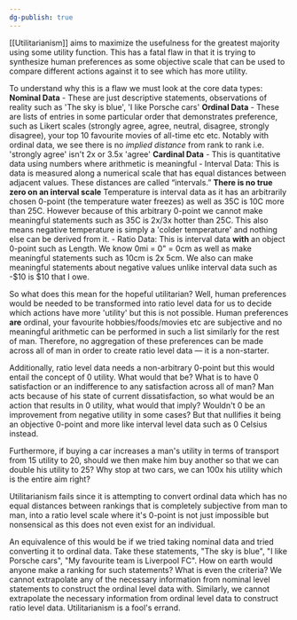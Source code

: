 ```yaml
---
dg-publish: true
---
```

[[Utilitarianism]] aims to maximize the usefulness for the greatest majority using some utility function. This has a fatal flaw in that it is trying to synthesize human preferences as some objective scale that can be used to compare different actions against it to see which has more utility.

To understand why this is a flaw we must look at the core data types:
**Nominal Data** - These are just descriptive statements, observations of reality such as 'The sky is blue', 'I like Porsche cars'
**Ordinal Data** - These are lists of entries in some particular order that demonstrates preference, such as Likert scales (strongly agree, agree, neutral, disagree, strongly disagree), your top 10 favourite movies of all-time etc etc. Notably with ordinal data, we see there is no _implied distance_ from rank to rank i.e. 'strongly agree' isn't 2x or 3.5x 'agree'
**Cardinal Data** - This is quantitative data using numbers where arithmetic is meaningful
	- Interval Data: This is data is measured along a numerical scale that has equal distances between adjacent values. These distances are called “intervals.” **There is no true zero on an interval scale** Temperature is interval data as it has an arbitrarily chosen 0-point (the temperature water freezes) as well as 35C is 10C more than 25C. However because of this arbitrary 0-point we cannot make meaningful statements such as 35C is 2x/3x hotter than 25C. This also means negative temperature is simply a 'colder temperature' and nothing else can be derived from it.
	- Ratio Data: This is interval data **with** an object 0-point such as Length. We know 0mi = 0" = 0cm as well as make meaningful statements such as 10cm is 2x 5cm. We also can make meaningful statements about negative values unlike interval data such as -$10 is $10 that I owe.

So what does this mean for the hopeful utilitarian? Well, human preferences would be needed to be transformed into ratio level data for us to decide which actions have more 'utility' but this is not possible.
Human preferences **are** ordinal, your favourite hobbies/foods/movies etc are subjective and no meaningful arithmetic can be performed in such a list similarly for the rest of man. Therefore, no aggregation of these preferences can be made across all of man in order to create ratio level data — it is a non-starter.

Additionally, ratio level data needs a non-arbitrary 0-point but this would entail the concept of 0 utility. What would that be? What is to have 0 satisfaction or an indifference to any satisfaction across all of man? Man acts because of his state of current dissatisfaction, so what would be an action that results in 0 utility, what would that imply? Wouldn't 0 be an improvement from negative utility in some cases? But that nullifies it being an objective 0-point and more like interval level data such as  0 Celsius instead.

Furthermore, if buying a car increases a man's utility in terms of transport from 15 utility to 20, should we then make him buy another so that we can double his utility to 25? Why stop at two cars, we can 100x his utility which is the entire aim right?

Utilitarianism fails since it is attempting to convert ordinal data which has no equal distances between rankings that is completely subjective from man to man, into a ratio level scale where it's 0-point is not just impossible but nonsensical as this does not even exist for an individual.

An equivalence of this would be if we tried taking nominal data and tried converting it to ordinal data. Take these statements, "The sky is blue", "I like Porsche cars", "My favourite team is Liverpool FC". How on earth would anyone make a ranking for such statements? What is even the criteria? We cannot extrapolate any of the necessary information from nominal level statements to construct the ordinal level data with. Similarly, we cannot extrapolate the necessary information from ordinal level data to construct ratio level data.
Utilitarianism is a fool's errand.


